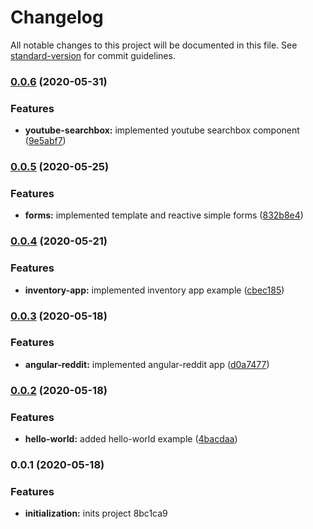 # Changelog

All notable changes to this project will be documented in this file. See [standard-version](https://github.com/conventional-changelog/standard-version) for commit guidelines.

### [0.0.6](https://github.com/adriloma/ng-book/compare/v0.0.5...v0.0.6) (2020-05-31)


### Features

* **youtube-searchbox:** implemented youtube searchbox component ([9e5abf7](https://github.com/adriloma/ng-book/commit/9e5abf7b27432506b55f548b27efb790877c0cfe))

### [0.0.5](https://github.com/adriloma/ng-book/compare/v0.0.4...v0.0.5) (2020-05-25)


### Features

* **forms:** implemented template and reactive simple forms ([832b8e4](https://github.com/adriloma/ng-book/commit/832b8e45c411d19c659756f83319a3b50b01cfa1))

### [0.0.4](https://github.com/adriloma/ng-book/compare/v0.0.3...v0.0.4) (2020-05-21)


### Features

* **inventory-app:** implemented inventory app example ([cbec185](https://github.com/adriloma/ng-book/commit/cbec1853e3a29ebd3129ebaaeaa9e437d320adc7))

### [0.0.3](https://github.com/adriloma/ng-book/compare/v0.0.2...v0.0.3) (2020-05-18)


### Features

* **angular-reddit:** implemented angular-reddit app ([d0a7477](https://github.com/adriloma/ng-book/commit/d0a7477c89c4d8165ae4a5414ce189b4186e7078))

### [0.0.2](https://github.com/adriloma/ng-book/compare/v0.0.1...v0.0.2) (2020-05-18)


### Features

* **hello-world:** added hello-world example ([4bacdaa](https://github.com/adriloma/ng-book/commit/4bacdaa1ab84694e4cbbad0aad3b0a9cf5accf51))

### 0.0.1 (2020-05-18)


### Features

* **initialization:** inits project 8bc1ca9
